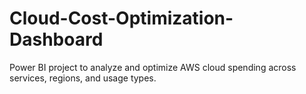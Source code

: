 # Cloud-Cost-Optimization-Dashboard
Power BI project to analyze and optimize AWS cloud spending across services, regions, and usage types.
